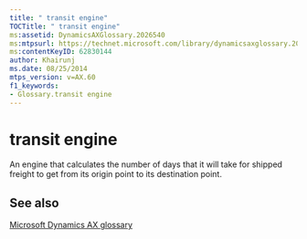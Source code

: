 ```yaml
---
title: " transit engine"
TOCTitle: " transit engine"
ms:assetid: DynamicsAXGlossary.2026540
ms:mtpsurl: https://technet.microsoft.com/library/dynamicsaxglossary.2026540(v=AX.60)
ms:contentKeyID: 62830144
author: Khairunj
ms.date: 08/25/2014
mtps_version: v=AX.60
f1_keywords:
- Glossary.transit engine
---
```


# transit engine

An engine that calculates the number of days that it will take for shipped freight to get from its origin point to its destination point.

## See also

[Microsoft Dynamics AX glossary](glossary/microsoft-dynamics-ax-glossary.md)

  


